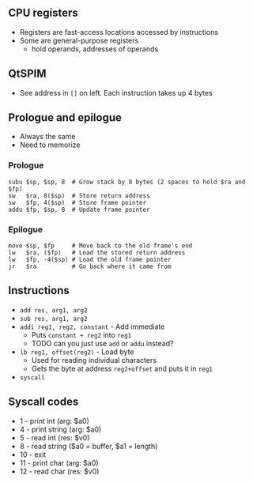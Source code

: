 ## CPU registers

- Registers are fast-access locations accessed by instructions
- Some are general-purpose registers
  - hold operands, addresses of operands


## QtSPIM

- See address in `[]` on left. Each instruction takes up 4 bytes

## Prologue and epilogue

- Always the same
- Need to memorize

### Prologue

```assembly
subu $sp, $sp, 8  # Grow stack by 8 bytes (2 spaces to hold $ra and $fp)
sw   $ra, 8($sp)  # Store return address
sw   $fp, 4($sp)  # Store frame pointer
addu $fp, $sp, 8  # Update frame pointer
```

### Epilogue

```assembly
move $sp, $fp     # Move back to the old frame's end
lw   $ra, ($fp)   # Load the stored return address
lw   $fp, -4($sp) # Load the old frame pointer
jr   $ra          # Go back where it came from
```

## Instructions

- `add res, arg1, arg2`
- `sub res, arg1, arg2`
- `addi reg1, reg2, constant` - Add immediate
  - Puts `constant + reg2` into `reg1`
  - TODO can you just use `add` or `addu` instead?
- `lb reg1, offset(reg2)` - Load byte
  - Used for reading individual characters
  - Gets the byte at address `reg2+offset` and puts it in `reg1`
- `syscall`

## Syscall codes

- 1 - print int (arg: $a0)
- 4 - print string (arg: $a0)
- 5 - read int (res: $v0)
- 8 - read string ($a0 = buffer, $a1 = length)
- 10 - exit
- 11 - print char (arg: $a0)
- 12 - read char (res: $v0)
